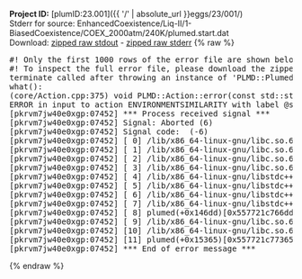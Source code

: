**Project ID:** [plumID:23.001]({{ '/' | absolute_url }}eggs/23/001/)  
Stderr for source:  EnhancedCoexistence/Liq-II/1-BiasedCoexistence/COEX_2000atm/240K/plumed.start.dat   
Download: [zipped raw stdout](plumed.start.dat.plumed.stdout.txt.zip) - [zipped raw stderr](plumed.start.dat.plumed.stderr.txt.zip) 
{% raw %}
<pre>
#! Only the first 1000 rows of the error file are shown below
#! To inspect the full error file, please download the zipped raw stderr file above
terminate called after throwing an instance of 'PLMD::Plumed::ExceptionError'
what():
(core/Action.cpp:375) void PLMD::Action::error(const std::string&) const
ERROR in input to action ENVIRONMENTSIMILARITY with label @s9 : missing input file ice.pdb
[pkrvm7jw40e0xgp:07452] *** Process received signal ***
[pkrvm7jw40e0xgp:07452] Signal: Aborted (6)
[pkrvm7jw40e0xgp:07452] Signal code:  (-6)
[pkrvm7jw40e0xgp:07452] [ 0] /lib/x86_64-linux-gnu/libc.so.6(+0x45330)[0x7f54f5045330]
[pkrvm7jw40e0xgp:07452] [ 1] /lib/x86_64-linux-gnu/libc.so.6(pthread_kill+0x11c)[0x7f54f509eb2c]
[pkrvm7jw40e0xgp:07452] [ 2] /lib/x86_64-linux-gnu/libc.so.6(gsignal+0x1e)[0x7f54f504527e]
[pkrvm7jw40e0xgp:07452] [ 3] /lib/x86_64-linux-gnu/libc.so.6(abort+0xdf)[0x7f54f50288ff]
[pkrvm7jw40e0xgp:07452] [ 4] /lib/x86_64-linux-gnu/libstdc++.so.6(+0xa5ff5)[0x7f54f54a5ff5]
[pkrvm7jw40e0xgp:07452] [ 5] /lib/x86_64-linux-gnu/libstdc++.so.6(+0xbb0da)[0x7f54f54bb0da]
[pkrvm7jw40e0xgp:07452] [ 6] /lib/x86_64-linux-gnu/libstdc++.so.6(_ZSt10unexpectedv+0x0)[0x7f54f54a5a55]
[pkrvm7jw40e0xgp:07452] [ 7] /lib/x86_64-linux-gnu/libstdc++.so.6(+0xa5a6f)[0x7f54f54a5a6f]
[pkrvm7jw40e0xgp:07452] [ 8] plumed(+0x146dd)[0x557721c766dd]
[pkrvm7jw40e0xgp:07452] [ 9] /lib/x86_64-linux-gnu/libc.so.6(+0x2a1ca)[0x7f54f502a1ca]
[pkrvm7jw40e0xgp:07452] [10] /lib/x86_64-linux-gnu/libc.so.6(__libc_start_main+0x8b)[0x7f54f502a28b]
[pkrvm7jw40e0xgp:07452] [11] plumed(+0x15365)[0x557721c77365]
[pkrvm7jw40e0xgp:07452] *** End of error message ***
</pre>
{% endraw %}
